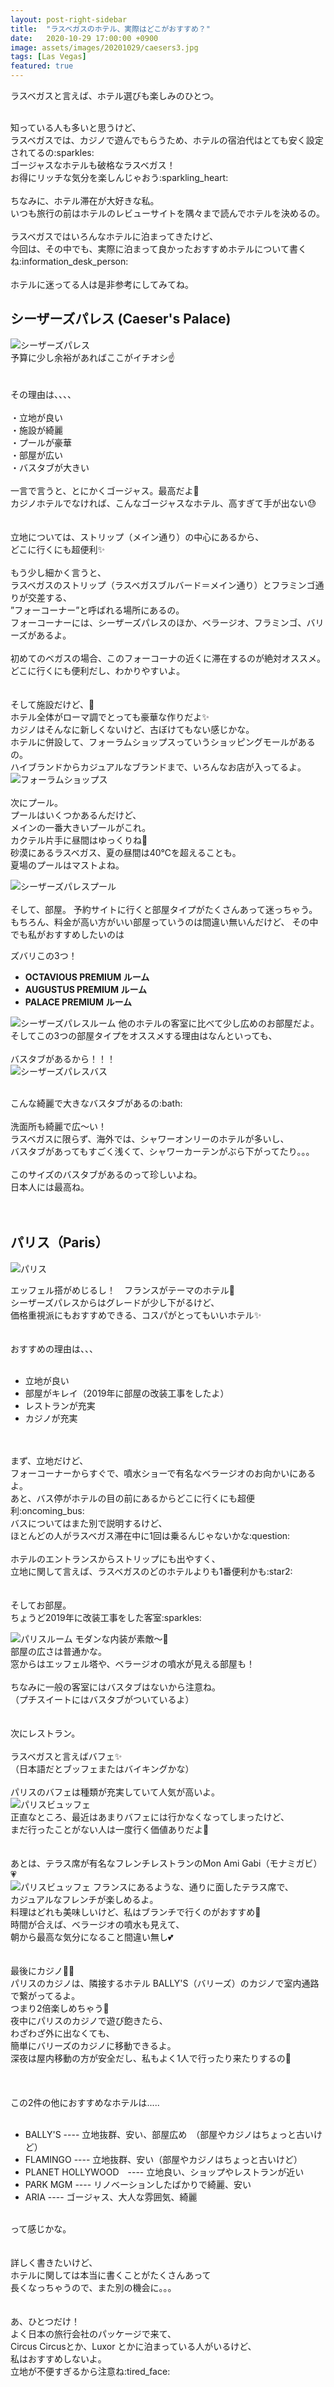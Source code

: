 ```yaml
---
layout: post-right-sidebar
title:  "ラスベガスのホテル、実際はどこがおすすめ？"
date:   2020-10-29 17:00:00 +0900
image: assets/images/20201029/caesers3.jpg
tags: [Las Vegas]
featured: true
---
```


ラスベガスと言えば、ホテル選びも楽しみのひとつ。<br>
<!--more-->

<br>
知っている人も多いと思うけど、<br>
ラスベガスでは、カジノで遊んでもらうため、ホテルの宿泊代はとても安く設定されてるの:sparkles:<br>
ゴージャスなホテルも破格なラスベガス！<br>
お得にリッチな気分を楽しんじゃおう:sparkling_heart:<br>
<br>
ちなみに、ホテル滞在が大好きな私。<br>
いつも旅行の前はホテルのレビューサイトを隅々まで読んでホテルを決めるの。<br>
<br>
ラスベガスではいろんなホテルに泊まってきたけど、<br>
今回は、その中でも、実際に泊まって良かったおすすめホテルについて書くね:information_desk_person:<br>
<br>
ホテルに迷ってる人は是非参考にしてみてね。<br>

## シーザーズパレス (Caeser's Palace)
![シーザーズパレス](/assets/images/20201029/caesers1.jpg)
<br>
予算に少し余裕があればここがイチオシ:point_up:<br>
<br>
<br>
その理由は、、、、<br>
<br>
・立地が良い<br>
・施設が綺麗<br>
・プールが豪華<br>
・部屋が広い<br>
・バスタブが大きい<br>
<br>
一言で言うと、とにかくゴージャス。最高だよ:clap:<br>
カジノホテルでなければ、こんなゴージャスなホテル、高すぎて手が出ない:sweat:<br>
<br>
<br>
立地については、ストリップ（メイン通り）の中心にあるから、<br>
どこに行くにも超便利:sparkles:<br>
<br>
もう少し細かく言うと、<br>
ラスベガスのストリップ（ラスベガスブルバード＝メイン通り）とフラミンゴ通りが交差する、<br>
”フォーコーナー”と呼ばれる場所にあるの。<br>
フォーコーナーには、シーザーズパレスのほか、ベラージオ、フラミンゴ、バリーズがあるよ。<br>
<br>
初めてのベガスの場合、このフォーコーナの近くに滞在するのが絶対オススメ。<br>
どこに行くにも便利だし、わかりやすいよ。<br>
<br>
<br>
そして施設だけど、:hotel:<br>
ホテル全体がローマ調でとっても豪華な作りだよ:sparkles:<br>
カジノはそんなに新しくないけど、古ぼけてもない感じかな。<br>
ホテルに併設して、フォーラムショップスっていうショッピングモールがあるの。<br>
ハイブランドからカジュアルなブランドまで、いろんなお店が入ってるよ。<br>
![フォーラムショップス](/assets/images/20201029/caesers2.jpg)
<br>
<br>
次にプール。<br>
プールはいくつかあるんだけど、<br>
メインの一番大きいプールがこれ。<br>
カクテル片手に昼間はゆっくりね:tropical_drink:<br>
砂漠にあるラスベガス、夏の昼間は40℃を超えることも。<br>
夏場のプールはマストよね。<br>

![シーザーズパレスプール](/assets/images/20201029/caesers3.jpg)
<br>
<br>
そして、部屋。
予約サイトに行くと部屋タイプがたくさんあって迷っちゃう。
もちろん、料金が高い方がいい部屋っていうのは間違い無いんだけど、
その中でも私がおすすめしたいのは

ズバリこの3つ！<br>
 - <b>OCTAVIOUS PREMIUM ルーム</b>
 - <b>AUGUSTUS PREMIUM ルーム</b>
 - <b>PALACE PREMIUM ルーム</b>
 
 ![シーザーズパレスルーム](/assets/images/20201029/caesers4.jpg)
他のホテルの客室に比べて少し広めのお部屋だよ。<br>
そしてこの3つの部屋タイプをオススメする理由はなんといっても、<br>
 <br>
バスタブがあるから！！！<br>
 ![シーザーズパレスバス](/assets/images/20201029/caesers5.jpg)
 
<br>
こんな綺麗で大きなバスタブがあるの:bath:<br>
<br>
洗面所も綺麗で広〜い！<br>
ラスベガスに限らず、海外では、シャワーオンリーのホテルが多いし、<br>
バスタブがあってもすごく浅くて、シャワーカーテンがぶら下がってたり。。。<br>
<br>
このサイズのバスタブがあるのって珍しいよね。<br>
日本人には最高ね。<br>

<br>
<br>

## パリス（Paris）

![パリス](/assets/images/20201029/paris1.jpg)

エッフェル搭がめじるし！　フランスがテーマのホテル:tokyo_tower:<br>
シーザーズパレスからはグレードが少し下がるけど、<br>
価格重視派にもおすすめできる、コスパがとってもいいホテル:sparkles:<br>
<br>
<br>
おすすめの理由は、、、<br>
<br>
- 立地が良い<br>
- 部屋がキレイ（2019年に部屋の改装工事をしたよ）<br>
- レストランが充実<br>
- カジノが充実<br>
<br>
<br>
まず、立地だけど、<br>
フォーコーナーからすぐで、噴水ショーで有名なベラージオのお向かいにあるよ。 <br>
あと、バス停がホテルの目の前にあるからどこに行くにも超便利:oncoming_bus: <br>
バスについてはまた別で説明するけど、 <br>
ほとんどの人がラスベガス滞在中に1回は乗るんじゃないかな:question: <br>
 <br>
ホテルのエントランスからストリップにも出やすく、 <br>
立地に関して言えば、ラスベガスのどのホテルよりも1番便利かも:star2:<br>
 <br>
 <br>
そしてお部屋。 <br>
ちょうど2019年に改装工事をした客室:sparkles: <br>
 
![パリスルーム](/assets/images/20201029/paris2.jpg)
モダンな内装が素敵〜:sparkling_heart:<br>
部屋の広さは普通かな。<br>
窓からはエッフェル塔や、ベラージオの噴水が見える部屋も！<br>
<br>
ちなみに一般の客室にはバスタブはないから注意ね。<br>
（プチスイートにはバスタブがついているよ）<br>
<br>
<br>
次にレストラン。<br>
<br>
ラスベガスと言えばバフェ:sparkles:<br>
（日本語だとブッフェまたはバイキングかな）<br>
<br>
パリスのバフェは種類が充実していて人気が高いよ。<br>
![パリスビュッフェ](/images/20201029/paris3.jpg)
<br>
正直なところ、最近はあまりバフェには行かなくなってしまったけど、<br>
まだ行ったことがない人は一度行く価値ありだよ:cake:<br>
<br>
<br>
あとは、テラス席が有名なフレンチレストランのMon Ami Gabi（モナミガビ）:heartpulse:<br>
![パリスビュッフェ](/assets/images/20201029/paris4.jpg)
フランスにあるような、通りに面したテラス席で、<br>
カジュアルなフレンチが楽しめるよ。<br>
料理はどれも美味しいけど、私はブランチで行くのがおすすめ:fork_and_knife:<br>
時間が合えば、ベラージオの噴水も見えて、<br>
朝から最高な気分になること間違い無し:two_hearts:<br>
<br>
<br>
最後にカジノ:slot_machine::heartbeat:<br>
パリスのカジノは、隣接するホテル BALLY'S（バリーズ）のカジノで室内通路で繋がってるよ。<br>
つまり2倍楽しめちゃう:dizzy:<br>
夜中にパリスのカジノで遊び飽きたら、<br>
わざわざ外に出なくても、<br>
簡単にバリーズのカジノに移動できるよ。<br>
深夜は屋内移動の方が安全だし、私もよく1人で行ったり来たりするの:star2:<br>
<br>
<br>
<br>
この2件の他におすすめなホテルは.....
<br>
<br>
- BALLY'S ---- 立地抜群、安い、部屋広め　（部屋やカジノはちょっと古いけど）
- FLAMINGO ---- 立地抜群、安い（部屋やカジノはちょっと古いけど）
- PLANET HOLLYWOOD　---- 立地良い、ショップやレストランが近い
- PARK MGM  ---- リノベーションしたばかりで綺麗、安い
- ARIA ---- ゴージャス、大人な雰囲気、綺麗
<br>
って感じかな。<br>
<br>
<br>
詳しく書きたいけど、<br>
ホテルに関しては本当に書くことがたくさんあって<br>
長くなっちゃうので、また別の機会に。。。<br>
<br>
<br>
あ、ひとつだけ！<br>
よく日本の旅行会社のパッケージで来て、<br>
Circus Circusとか、Luxor とかに泊まっている人がいるけど、<br>
私はおすすめしないよ。<br>
立地が不便すぎるから注意ね:tired_face:<br>
